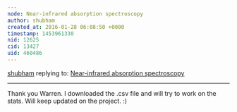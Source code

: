```yaml
---
node: Near-infrared absorption spectroscopy
author: shubham
created_at: 2016-01-28 06:08:50 +0000
timestamp: 1453961330
nid: 12625
cid: 13427
uid: 460486
---
```




[shubham](../profile/shubham) replying to: [Near-infrared absorption spectroscopy](../notes/shubham/01-27-2016/near-infrared-absorption-spectroscopy)

----
Thank you Warren. I downloaded the .csv file and will try to work on the stats. Will keep updated on the project. :)
